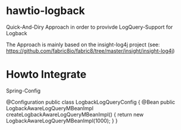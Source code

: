 hawtio-logback
==============

Quick-And-Diry Approach in order to provivde LogQuery-Support for Logback

The Approach is mainly based on the insight-log4j project (see: https://github.com/fabric8io/fabric8/tree/master/insight/insight-log4j)


Howto Integrate
==============

Spring-Config

@Configuration
public class LogbackLogQueryConfig {
    @Bean
    public LogbackAwareLogQueryMBeanImpl createLogbackAwareLogQueryMBeanImpl() {
        return new LogbackAwareLogQueryMBeanImpl(1000);
    }
}

